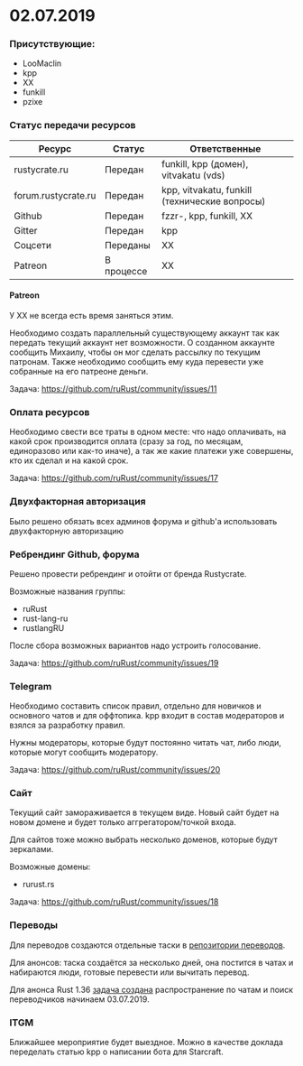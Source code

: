 # 02.07.2019

### Присутствующие:
* LooMaclin
* kpp
* XX
* funkill
* pzixe

### Статус передачи ресурсов
| Ресурс | Статус | Ответственные |
|---|---|---|
| rustycrate.ru | Передан | funkill, kpp (домен), vitvakatu (vds) |
| forum.rustycrate.ru | Передан | kpp, vitvakatu, funkill (технические вопросы) |
| Github | Передан | fzzr-, kpp, funkill, XX |
| Gitter | Передан | kpp |
| Соцсети | Переданы | XX |
| Patreon | В процессе | XX |

#### Patreon
У XX не всегда есть время заняться этим.

Необходимо создать параллельный существующему аккаунт так как передать текущий аккаунт нет
возможности. О созданном аккаунте сообщить Михаилу, чтобы он мог сделать рассылку по текущим
патронам. Также необходимо сообщить ему куда перевести уже собранные на его патреоне деньги.

Задача: https://github.com/ruRust/community/issues/11

### Оплата ресурсов
Необходимо свести все траты в одном месте: что надо оплачивать, на какой срок производится оплата (сразу за год, по месяцам, единоразово или как-то иначе), а так же какие платежи уже совершены, кто их сделал и на какой срок.

Задача: https://github.com/ruRust/community/issues/17

### Двухфакторная авторизация
Было решено обязать всех админов форума и github'a использовать двухфакторную авторизацию

### Ребрендинг Github, форума
Решено провести ребрендинг и отойти от бренда Rustycrate.

Возможные названия группы:
* ruRust
* rust-lang-ru
* rustlangRU

После сбора возможных вариантов надо устроить голосование.

Задача: https://github.com/ruRust/community/issues/19

### Telegram
Необходимо составить список правил, отдельно для новичков и основного чатов и для оффтопика. kpp входит в состав модераторов и взялся за разработку правил.

Нужны модераторы, которые будут постоянно читать чат, либо люди, которые могут сообщить модератору.

Задача: https://github.com/ruRust/community/issues/20

### Сайт
Текущий сайт замораживается в текущем виде. Новый сайт будет на новом домене и будет только аггрегатором/точкой входа.

Для сайтов тоже можно выбрать несколько доменов, которые будут зеркалами.

Возможные домены:
* rurust.rs

Задача: https://github.com/ruRust/community/issues/18

### Переводы
Для переводов создаются отдельные таски в [репозитории переводов](https://github.com/ruRust/translations).

Для анонсов: таска создаётся за несколько дней, она постится в чатах и набираются люди, готовые перевести или вычитать перевод.

Для анонса Rust 1.36 [задача создана](https://github.com/ruRust/translations/issues/1) распространение по чатам и поиск переводчиков начинаем 03.07.2019.

### ITGM
Ближайшее мероприятие будет выездное. Можно в качестве доклада переделать статью kpp о написании бота для Starcraft.
